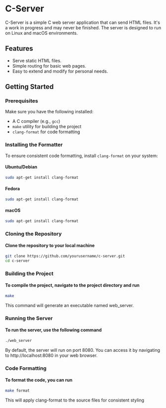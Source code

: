 # C-Server

C-Server is a simple C web server application that can send HTML files. It's a work in progress and may never be finished. The server is designed to run on Linux and macOS environments.

## Features

- Serve static HTML files.
- Simple routing for basic web pages.
- Easy to extend and modify for personal needs.

## Getting Started

### Prerequisites

Make sure you have the following installed:

- A C compiler (e.g., `gcc`)
- `make` utility for building the project
- `clang-format` for code formatting

### Installing the Formatter

To ensure consistent code formatting, install `clang-format` on your system:

#### Ubuntu/Debian

```bash
sudo apt-get install clang-format
```

#### Fedora

```bash
sudo apt-get install clang-format
```

#### macOS

```bash
sudo apt-get install clang-format
```

### Cloning the Repository

#### Clone the repository to your local machine

```bash
git clone https://github.com/yourusername/c-server.git
cd c-server
```

### Building the Project

#### To compile the project, navigate to the project directory and run

```bash
make
```

This command will generate an executable named web_server.

### Running the Server

#### To run the server, use the following command

```bash
./web_server
```

By default, the server will run on port 8080. You can access it by navigating to http://localhost:8080 in your web browser.

### Code Formatting

#### To format the code, you can run

```bash
make format
```

This will apply clang-format to the source files for consistent styling